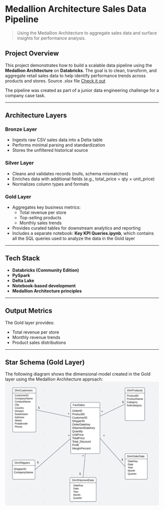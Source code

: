 # Medallion Architecture Sales Data Pipeline

> Using the Medallion Architecture to aggregate sales data and surface insights for performance analysis.

## Project Overview

This project demonstrates how to build a scalable data pipeline using the **Medallion Architecture** on **Databricks**. The goal is to clean, transform, and aggregate retail sales data to help identify performance trends across products and stores. Source .xlsx file [Check it out](medallion-architecture-data-pipeline/resources)

The pipeline was created as part of a junior data engineering challenge for a company case task.

---

## Architecture Layers

### Bronze Layer
- Ingests raw CSV sales data into a Delta table
- Performs minimal parsing and standardization
- Stores the unfiltered historical source

### Silver Layer
- Cleans and validates records (nulls, schema mismatches)
- Enriches data with additional fields (e.g., total_price = qty × unit_price)
- Normalizes column types and formats

### Gold Layer
- Aggregates key business metrics:
  - Total revenue per store
  - Top-selling products
  - Monthly sales trends
- Provides curated tables for downstream analytics and reporting
- Includes a separate notebook: **Key KPI Queries.ipynb**, which contains all the SQL queries used to analyze the data in the Gold layer

---

## Tech Stack

- **Databricks (Community Edition)**
- **PySpark**
- **Delta Lake**
- **Notebook-based development**
- **Medallion Architecture principles**

---

## Output Metrics

The Gold layer provides:
- Total revenue per store
- Monthly revenue trends
- Product sales distributions
  
---

## Star Schema (Gold Layer)

The following diagram shows the dimensional model created in the Gold layer using the Medallion Architecture approach:
![Star Schema](star-schema.png)






